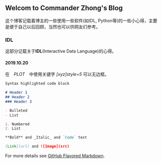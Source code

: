 ## Welcom to Commander Zhong's Blog
这个博客记载着博主的一些使用一些软件(如IDL, Python等)的一些小心得，主要是便于自己以后回顾，当然也可以供网友们参考。
 
### IDL
这部分记载关于**IDL**(Interactive Data Language)的心得。

#### 2019.10.20
在　_PLOT_　中使用关键字 _[xyz]style=5_ 可以无边框。

```markdown
Syntax highlighted code block

# Header 1
## Header 2
### Header 3

- Bulleted
- List

1. Numbered
2. List

**Bold** and _Italic_ and `Code` text

[Link](url) and ![Image](src)
```

For more details see [GitHub Flavored Markdown](https://guides.github.com/features/mastering-markdown/).
